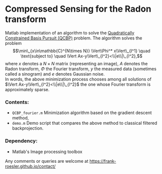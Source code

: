 # Compressed Sensing for the Radon transform

Matlab implementation of an algorithm to solve the [Quadratically Constrained Basis Pursuit (QCBP)](https://en.wikipedia.org/wiki/Basis_pursuit) problem. The algorithm solves the problem 
$$\min\_{x\in\mathbb{C}^{N\times N}} \Vert\Phi^* x\Vert\_{l^1} \quad \text{subject to} \quad \Vert Ax-y\Vert\_{l^2}<\\|e\\|\_{l^2},$$
where $x$ 
denotes a 
$N\times N$ 
matrix (representing an image), 
$A$ 
denotes the Radon transform, 
$\Phi$ 
the Fourier transform, 
$y$
the measured data (sometimes called a sinogram) and 
$e$
denotes Gaussian noise.  
In words, the above minimization process chooses among all solutions of $\Vert Ax-y\Vert\_{l^2}<\\|e\\|\_{l^2}$ the one whose Fourier transform is approximately sparse.

### Contents:
* `QCBP_fourier.m` Minimization algorithm based on the gradient descent method,
* `demo.m` Demo script that compares the above method to classical filtered backprojection.

### Dependency:
* Matlab's Image processing toolbox

Any comments or queries are welcome at https://frank-roesler.github.io/contact/
